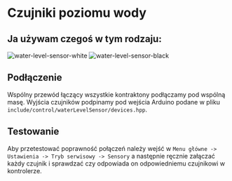 # Czujniki poziomu wody

## Ja używam czegoś w tym rodzaju:
![water-level-sensor-white](../../assets/docs/img/water-level-sensor-white.jpg)
![water-level-sensor-black](../../assets/docs/img/water-level-sensor-black.jpg)

## Podłączenie
Wspólny przewód łączący wszystkie kontraktony
podłączamy pod wspólną masę. Wyjścia czujników
podpinamy pod wejścia Arduino podane w pliku
`include/control/waterLevelSensor/devices.hpp`.

## Testowanie
Aby przetestować poprawność połączeń należy wejść w
`Menu główne -> Ustawienia -> Tryb serwisowy -> Sensory`
a następnie ręcznie załączać każdy czujnik i sprawdzać czy
odpowiada on odpowiedniemu czujnikowi w kontrolerze.